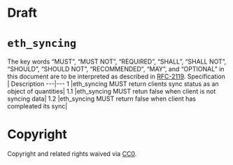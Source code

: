 # Draft
# `eth_syncing`
The key words “MUST”, “MUST NOT”, “REQUIRED”, “SHALL”, “SHALL NOT”, “SHOULD”, “SHOULD NOT”, “RECOMMENDED”, “MAY”, and “OPTIONAL” in this document are to be interpreted as described in [RFC-2119](https://www.ietf.org/rfc/rfc2119.txt).
Specification | Description 
---|---
1 |eth_syncing MUST return clients sync status as an object of quantities|
1.1 |eth_syncing MUST retun false when client is not syncing data|
1.2 |eth_syncing MUST return false when client has compleated its sync|

# Copyright
Copyright and related rights waived via [CC0](https://creativecommons.org/publicdomain/zero/1.0/).
